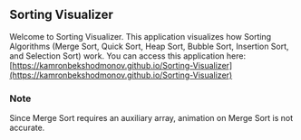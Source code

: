 ## Sorting Visualizer

Welcome to Sorting Visualizer. This application visualizes how Sorting Algorithms (Merge Sort, Quick Sort, Heap Sort, Bubble Sort, Insertion Sort, and Selection Sort) work. You can access this application here: [https://kamronbekshodmonov.github.io/Sorting-Visualizer](https://kamronbekshodmonov.github.io/Sorting-Visualizer)

### Note

Since Merge Sort requires an auxiliary array, animation on Merge Sort is not accurate.

